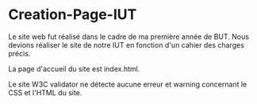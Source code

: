 # Creation-Page-IUT

Le site web fut réalisé dans le cadre de ma première année de BUT. Nous devions réaliser le site de notre IUT en fonction d'un cahier des charges précis.

La page d'accueil du site est index.html.

Le site W3C validator ne détecte aucune erreur et warning concernant le CSS et l'HTML du site.

